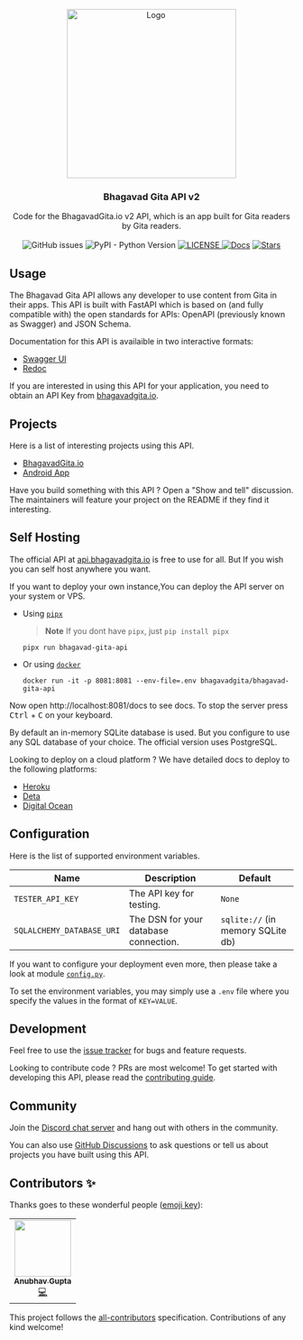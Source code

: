 <!-- markdownlint-disable -->
<p align="center">
  <a href="https://bhagavadgita.io">
    <img src="https://raw.githubusercontent.com/gita/bhagavad-gita-api/main/.github/gita.png" alt="Logo" width="300">
  </a>

  <h3 align="center">Bhagavad Gita API v2</h3>

  <p align="center">
    Code for the BhagavadGita.io v2 API, which is an app built for Gita readers by Gita readers.
    <br />
    <br />
    <img alt="GitHub issues" src="https://img.shields.io/github/issues/gita/bhagavad-gita-api">
    <img alt="PyPI - Python Version" src="https://img.shields.io/pypi/pyversions/bhagavad-gita-api">
      <a href="https://github.com/gita/bhagavad-gita-api/blob/master/LICENSE">
    <img alt="LICENSE" src="https://img.shields.io/badge/License-MIT-yellow.svg?maxAge=43200">
  </a>
  <a href="https://api.bhagavadgita.io/docs"><img src="https://img.shields.io/badge/docs-passing-green" alt="Docs"></a>
  <a href="https://starcharts.herokuapp.com/gita/bhagavad-gita-api"><img alt="Stars" src="https://img.shields.io/github/stars/gita/bhagavad-gita-api.svg?style=social"></a>
</p>


## Usage

The Bhagavad Gita API allows any developer to use content from Gita in their apps.
This API is built with FastAPI which is based on (and fully compatible with) the open standards for APIs: OpenAPI (previously known as Swagger) and JSON Schema.

Documentation for this API is availaible in two interactive formats:
- [Swagger UI](https://api.bhagavadgita.io/docs)
- [Redoc](https://api.bhagavadgita.io/redoc)

If you are interested in using this API for your application, you need to obtain an API Key from [bhagavadgita.io](https://bhagavadgita.io).

## Projects

Here is a list of interesting projects using this API.

- [BhagavadGita.io](https://bhagavadgita.io)
- [Android App](https://play.google.com/store/apps/details?id=com.hanuman.bhagavadgita)

Have you build something with this API ? Open a "Show and tell" discussion. The maintainers will feature your project on the README if they find it interesting.

## Self Hosting
<!-- markdownlint-enable -->

The official API at [api.bhagavadgita.io](https://api.bhagavadgita.io)
is free to use for all.
But If you wish you can self host anywhere you want.

If you want to deploy your own instance,You can deploy
the API server on your system or VPS.

- Using [`pipx`](https://pypa.github.io/pipx/installation/)
  > **Note** If you dont have `pipx`, just `pip install pipx`

    ```shell
    pipx run bhagavad-gita-api
    ```

- Or using [`docker`](https://www.docker.com/)

    ```shell
    docker run -it -p 8081:8081 --env-file=.env bhagavadgita/bhagavad-gita-api
    ```

<!-- markdownlint-disable -->
Now open http://localhost:8081/docs to see docs.
To stop the server press <kbd>Ctrl</kbd> + <kbd>C</kbd> on your keyboard.
<!-- markdownlint-enable -->

By default an in-memory SQLite database is used.
But you configure to use any SQL database of your choice.
The official version uses PostgreSQL.

Looking to deploy on a cloud platform ?
We have detailed docs to deploy to the following platforms:

- [Heroku](https://github.com/gita/bhagavad-gita-api/wiki/Heroku)
- [Deta](https://github.com/gita/bhagavad-gita-api/wiki/Deta)
- [Digital Ocean](https://github.com/gita/bhagavad-gita-api/wiki/Digial-Ocean)

## Configuration

Here is the list of supported environment variables.

<!-- markdownlint-disable -->
| Name                      | Description                           | Default     |
| ------------------------- | ------------------------------------- | ----------- |
| `TESTER_API_KEY`          | The API key for testing.              | `None`      |
| `SQLALCHEMY_DATABASE_URI` | The DSN for your database connection. | `sqlite://` (in memory SQLite db)|
<!-- markdownlint-enable -->

If you want to configure your deployment even more,
then please take a look at module [`config.py`](bhagavad_gita_api/config.py).

To set the environment variables, you may simply use a `.env` file where you
specify the values in the format of `KEY=VALUE`.

## Development

Feel free to use the [issue tracker](https://github.com/gita/bhagavad-gita-api/issues)
for bugs and feature requests.

Looking to contribute code ? PRs are most welcome!
To get started with developing this API, please read the [contributing guide](.github/CONTRIBUTING.md).

## Community

Join the [Discord chat server](https://discord.gg/gX8dstApZX) and
hang out with others in the community.

You can also use [GitHub Discussions](https://github.com/gita/bhagavad-gita-api/discussions)
to ask questions or tell us about
projects you have built using this API.

## Contributors ✨

Thanks goes to these wonderful people ([emoji key](https://allcontributors.org/docs/en/emoji-key)):

<!-- ALL-CONTRIBUTORS-LIST:START - Do not remove or modify this section -->
<!-- prettier-ignore-start -->
<!-- markdownlint-disable -->
<table>
  <tr>
    <td align="center"><a href="https://github.com/Gupta-Anubhav12"><img src="https://avatars.githubusercontent.com/u/64721638?v=4?s=100" width="100px;" alt=""/><br /><sub><b>Anubhav Gupta</b></sub></a><br /><a href="https://github.com/gita/bhagavad-gita-api/commits?author=Gupta-Anubhav12" title="Code">💻</a></td>
  </tr>
</table>

<!-- markdownlint-restore -->
<!-- prettier-ignore-end -->

<!-- ALL-CONTRIBUTORS-LIST:END -->

This project follows the [all-contributors](https://github.com/all-contributors/all-contributors) specification. 
Contributions of any kind welcome!
